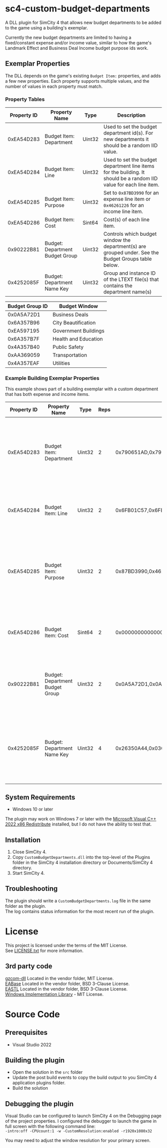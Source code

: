 # sc4-custom-budget-departments

A DLL plugin for SimCity 4 that allows new budget departments to be added to the game using a building's exemplar.

Currently the new budget departments are limited to having a fixed/constant expense and/or income value, similar to
how the game's Landmark Effect and Business Deal Income budget purpose ids work.

## Exemplar Properties

The DLL depends on the game's existing `Budget Item:` properties, and adds a few new properties. 
Each property supports multiple values, and the number of values in each property must match.

### Property Tables

| Property ID | Property Name | Type | Description   |
|-------------|---------------|------|--------------------------
| 0xEA54D283  | Budget Item: Department | Uint32 | Used to set the budget department id(s). For new departments it should be a random IID value. |
| 0xEA54D284  | Budget Item: Line | Uint32 | Used to set the budget department line items for the building. It should be a random IID value for each line item. |
| 0xEA54D285  | Budget Item: Purpose | Uint32 | Set to `0x87BD3990` for an expense line item or `0x46261226` for an income line item. |
| 0xEA54D286  | Budget Item: Cost | Sint64 | Cost(s) of each line item. |
| 0x90222B81  | Budget: Department Budget Group | Uint32 | Controls which budget window the department(s) are grouped under. See the Budget Groups table below. |
| 0x4252085F  | Budget: Department Name Key | Uint32 | Group and instance ID of the LTEXT file(s) that contains the department name(s) |

| Budget Group ID | Budget Window |
|-----------------|-------------|
| 0x0A5A72D1 | Business Deals |
| 0x6A357B96 | City Beautification |
| 0xEA597195 | Government Buildings |
| 0x6A357B7F | Health and Education |
| 0x4A357B40 | Public Safety |
| 0xAA369059 | Transportation |
| 0x4A357EAF | Utilities |

### Example Building Exemplar Properties

This example shows part of a building exemplar with a custom department that has both expense and income items.

| Property ID | Property Name | Type | Reps | Values | Value Description |
|--------------------------------|------------|--------|---|-----------------------|--------------------------------|  
| 0xEA54D283 | Budget Item: Department         | Uint32 | 2 | 0x790651AD,0x790651AD | The department id(s). Usually the same value, but it should be possible for the line items to belong to a different department.  |
| 0xEA54D284 | Budget Item: Line               | Uint32 | 2 | 0x6FB01C57,0x6FB01C58 | The line item id(s). Should be a random number that uniquely identifies the line item. |
| 0xEA54D285 | Budget Item: Purpose            | Uint32 | 2 | 0x87BD3990,0x46261226 | The purpose id(s). In this case the  custom budget department expense id followed by the custom budget department income id.
| 0xEA54D286 | Budget Item: Cost               | Sint64 | 2 | 0x0000000000000064,0x00000000000000FA | The line item cost(s). In this case the  expense line item followed by the income line item.
| 0x90222B81 | Budget: Department Budget Group | Uint32 | 2 | 0x0A5A72D1,0x0A5A72D1 | The budget group that the department(s) belong to. In this case both items belong to the 'Business Deals' group |
| 0x4252085F | Budget: Department Name Key     | Uint32 | 4 | 0x26350A44,0x030F0A4F,0x26350A44,0x030F0A4F | The group and instance ids of the LTEXT file(s) that contain the department name(s). Reps must be a multiple of 2. | 


## System Requirements

* Windows 10 or later

The plugin may work on Windows 7 or later with the [Microsoft Visual C++ 2022 x86 Redistribute](https://aka.ms/vs/17/release/vc_redist.x86.exe) installed, but I do not have the ability to test that.

## Installation

1. Close SimCity 4.
2. Copy `CustomBudgetDepartments.dll` into the top-level of the Plugins folder in the SimCity 4 installation directory
or Documents/SimCity 4 directory. 
3. Start SimCity 4.

## Troubleshooting

The plugin should write a `CustomBudgetDepartments.log` file in the same folder as the plugin.    
The log contains status information for the most recent run of the plugin.

# License

This project is licensed under the terms of the MIT License.    
See [LICENSE.txt](LICENSE.txt) for more information.

## 3rd party code

[gzcom-dll](https://github.com/nsgomez/gzcom-dll/tree/master) Located in the vendor folder, MIT License.    
[EABase](https://github.com/electronicarts/EABase) Located in the vendor folder, BSD 3-Clause License.    
[EASTL](https://github.com/electronicarts/EASTL) Located in the vendor folder, BSD 3-Clause License.    
[Windows Implementation Library](https://github.com/microsoft/wil) - MIT License.    

# Source Code

## Prerequisites

* Visual Studio 2022

## Building the plugin

* Open the solution in the `src` folder
* Update the post build events to copy the build output to you SimCity 4 application plugins folder.
* Build the solution

## Debugging the plugin

Visual Studio can be configured to launch SimCity 4 on the Debugging page of the project properties.
I configured the debugger to launch the game in full screen with the following command line:    
`-intro:off -CPUcount:1 -w -CustomResolution:enabled -r1920x1080x32`

You may need to adjust the window resolution for your primary screen.
